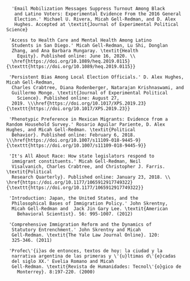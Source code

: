 
      'Email Mobilization Messages Suppress Turnout Among Black
       and Latino Voters: Experimental Evidence From the 2016 General
       Election.' Michael U. Rivera, Micah Gell-Redman, and D. Alex
       Hughes. Accepted at \textit{Journal of Experimental Political Science}

     'Access to Health Care and Mental Health Among Latino
      Students in San Diego.' Micah Gell-Redman, Lu Shi, Donglan
      Zhang, and Ana Barbara Mungaray. \textit{Health
        Equity}. Published online: June 16, 2020. \\
      \href{https://doi.org/10.1089/heq.2019.0115}{\texttt{https://doi.org/10.1089/heq.2019.0115}} 

     'Persistent Bias Among Local Election Officials.' D. Alex Hughes, Micah Gell-Redman,
      Charles Crabtree, Diana Rodenberger, Natarajan Krishnaswami, and
      Guillermo Monge. \textit{Journal of Experimental Political
        Science}. Published online: August 27,
      2019. \\\href{https://doi.org/10.1017/XPS.2019.23}{\texttt{https://doi.org/10.1017/XPS.2019.23}}   

     'Phenotypic Preference in Mexican Migrants: Evidence from a
    Random Household Survey.' Rosario Aguilar Pariente, D. Alex
    Hughes, and Micah Gell-Redman. \textit{Political
      Behavior}. Published online: February 6, 2018. \\\href{https://doi.org/10.1007/s11109-018-9445-9}{\texttt{https://doi.org/10.1007/s11109-018-9445-9}}

     'It's All About Race: How state legislators respond to
      immigrant constituents.' Micah Gell-Redman, Neil
      Visalvanich, Charles Crabtree, and Christopher J. Farris. \textit{Political
      Research Quarterly}. Published online: January 23, 2018. \\ \href{https://doi.org/10.1177/1065912917749322}{\texttt{https://doi.org/10.1177/1065912917749322}} 

     'Introduction: Japan, the United States, and the
      Philosophical Bases of Immigration Policy.' John Skrentny,
      Micah Gell-Redman and  Jack Jin Gary Lee. \textit{American
        Behavioral Scientist}. 56: 995-1007. (2012)

     'Comprehensive Immigration Reform and the Dynamics of
      Statutory Entrenchment.' John Skrentny and Micah
      Gell-Redman. \textit{The Yale Law Journal Online}. 120:
      325-346. (2011) 

     'Profec\'{i}as de entonces, textos de hoy: la ciudad y la
      narrativa argentina de las primeras y \'{u}ltimas d\'{e}cadas
      del siglo XX.' Evelia Romano and Micah
      Gell-Redman. \textit{Revista de Humanidades: Tecnol\'{o}gico de
        Monterrey}. 8:197-220. (2000)

